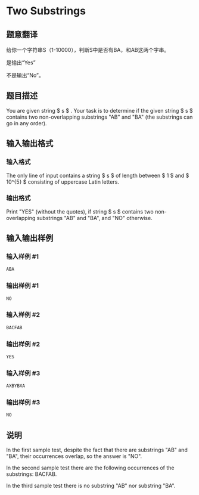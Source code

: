 # Two Substrings

## 题意翻译

给你一个字符串S（1-10000），判断S中是否有BA，和AB这两个字串。

是输出“Yes”

不是输出“No”。

## 题目描述

You are given string $ s $ . Your task is to determine if the given string $ s $ contains two non-overlapping substrings "AB" and "BA" (the substrings can go in any order).

## 输入输出格式

### 输入格式

The only line of input contains a string $ s $ of length between $ 1 $ and $ 10^{5} $ consisting of uppercase Latin letters.

### 输出格式

Print "YES" (without the quotes), if string $ s $ contains two non-overlapping substrings "AB" and "BA", and "NO" otherwise.

## 输入输出样例

### 输入样例 #1

```cpp
ABA

```
### 输出样例 #1

```cpp
NO

```
### 输入样例 #2

```cpp
BACFAB

```
### 输出样例 #2

```cpp
YES

```
### 输入样例 #3

```cpp
AXBYBXA

```
### 输出样例 #3

```cpp
NO

```
## 说明

In the first sample test, despite the fact that there are substrings "AB" and "BA", their occurrences overlap, so the answer is "NO".

In the second sample test there are the following occurrences of the substrings: BACFAB.

In the third sample test there is no substring "AB" nor substring "BA".

